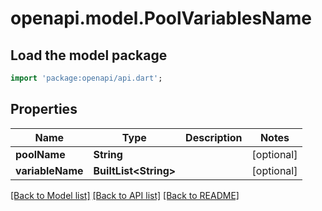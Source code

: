 # openapi.model.PoolVariablesName

## Load the model package
```dart
import 'package:openapi/api.dart';
```

## Properties
Name | Type | Description | Notes
------------ | ------------- | ------------- | -------------
**poolName** | **String** |  | [optional] 
**variableName** | **BuiltList&lt;String&gt;** |  | [optional] 

[[Back to Model list]](../README.md#documentation-for-models) [[Back to API list]](../README.md#documentation-for-api-endpoints) [[Back to README]](../README.md)


